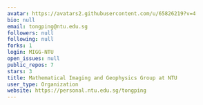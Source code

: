 ```yaml
---
avatar: https://avatars2.githubusercontent.com/u/65826219?v=4
bio: null
email: tongping@ntu.edu.sg
followers: null
following: null
forks: 1
login: MIGG-NTU
open_issues: null
public_repos: 7
stars: 3
title: Mathematical Imaging and Geophysics Group at NTU
user_type: Organization
website: https://personal.ntu.edu.sg/tongping
---
```


